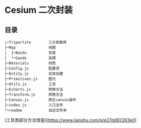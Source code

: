 # Cesium 二次封装

## 目录

```
┌─Tripartite        三方依赖库
├─Map               地图
│  ├─Baidu          百度  
│  └─Gaode          高德 
├─Materials         材质
├─Config.js         配置项
├─Entity.js         实体创建
├─Primitives.js     图元
├─Utils.js          工具
├─Echarts.js        转换方法
├─Transform.js      转换方法
├─Canvas.js         原生canvas操作
├─index.js          入口文件
└─readme            自述文件夹
```


(工具类部分方法借鉴)[https://www.jianshu.com/p/e27dd92263e0]